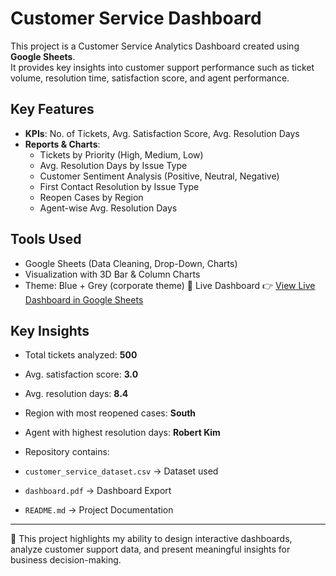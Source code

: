 # Customer Service Dashboard

This project is a Customer Service Analytics Dashboard created using **Google Sheets**.  
It provides key insights into customer support performance such as ticket volume, resolution time, satisfaction score, and agent performance.

## Key Features
- **KPIs**: No. of Tickets, Avg. Satisfaction Score, Avg. Resolution Days
- **Reports & Charts**:
  - Tickets by Priority (High, Medium, Low)
  - Avg. Resolution Days by Issue Type
  - Customer Sentiment Analysis (Positive, Neutral, Negative)
  - First Contact Resolution by Issue Type
  - Reopen Cases by Region
  - Agent-wise Avg. Resolution Days

## Tools Used
- Google Sheets (Data Cleaning, Drop-Down, Charts)
- Visualization with 3D Bar & Column Charts
- Theme: Blue + Grey (corporate theme)
📌 Live Dashboard
👉 [View Live Dashboard in Google Sheets](https://docs.google.com/spreadsheets/d/your_link_here)
## Key Insights
- Total tickets analyzed: **500**
- Avg. satisfaction score: **3.0**
- Avg. resolution days: **8.4**
- Region with most reopened cases: **South**
- Agent with highest resolution days: **Robert Kim**

- Repository contains:
- `customer_service_dataset.csv` → Dataset used  
- `dashboard.pdf` → Dashboard Export  
- `README.md` → Project Documentation
---
📌 This project highlights my ability to design interactive dashboards, analyze customer support data, and present meaningful insights for business decision-making.
